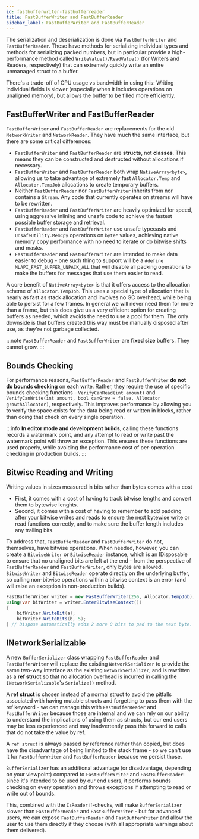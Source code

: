 ```yaml
---
id: fastbufferwriter-fastbufferreader
title: FastBufferWriter and FastBufferReader
sidebar_label: FastBufferWriter and FastBufferReader
---
```

The serialization and deserialization is done via `FastBufferWriter` and `FastBufferReader`. These have methods for serializing individual types and methods for serializing packed numbers, but in particular provide a high-performance method called `WriteValue()/ReadValue()` (for Writers and Readers, respectively) that can extremely quickly write an entire unmanaged struct to a buffer. 

There's a trade-off of CPU usage vs bandwidth in using this: Writing individual fields is slower (especially when it includes operations on unaligned memory), but allows the buffer to be filled more efficiently.

## FastBufferWriter and FastBufferReader

`FastBufferWriter` and `FastBufferReader` are replacements for the old `NetworkWriter` and `NetworkReader`. They have much the same interface, but there are some critical differences:

- `FastBufferWriter` and `FastBufferReader` are **structs**, not **classes**. This means they can be constructed and destructed without allocations if necessary.
- `FastBufferWriter` and `FastBufferReader` both wrap `NativeArray<byte>`, allowing us to take advantage of extremely fast `Allocator.Temp` and `Allocator.TempJob` allocations to create temporary buffers.
- Neither `FastBufferReader` nor `FastBufferWriter` inherits from nor contains a `Stream`. Any code that currently operates on streams will have to be rewritten.
- `FastBufferReader` and `FastBufferWriter` are heavily optimized for speed, using aggressive inlining and unsafe code to achieve the fastest possible buffer storage and retrieval.
- `FastBufferReader` and `FastBufferWriter` use unsafe typecasts and `UnsafeUtility.MemCpy` operations on `byte*` values, achieving native memory copy performance with no need to iterate or do bitwise shifts and masks.
- `FastBufferReader` and `FastBufferWriter` are intended to make data easier to debug - one such thing to support will be a `#define MLAPI_FAST_BUFFER_UNPACK_ALL` that will disable all packing operations to make the buffers for messages that use them easier to read.

A core benefit of `NativeArray<byte>` is that it offers access to the allocation scheme of `Allocator.TempJob`. This uses a special type of allocation that is nearly as fast as stack allocation and involves no GC overhead, while being able to persist for a few frames. In general we will never need them for more than a frame, but this does give us a very efficient option for creating buffers as needed, which avoids the need to use a pool for them. The only downside is that buffers created this way must be manually disposed after use, as they're not garbage collected.

:::note
`FastBufferReader` and `FastBufferWriter` are **fixed size** buffers. They cannot grow.
:::

## Bounds Checking

For performance reasons, `FastBufferReader` and `FastBufferWriter` **do not do bounds checking** on each write. Rather, they require the use of specific bounds checking functions - `VerifyCanRead(int amount)` and `VerifyCanWrite(int amount, bool canGrow = false, Allocator growthAllocator)`, respectively. This improves performance by allowing you to verify the space exists for the data being read or written in blocks, rather than doing that check on every single operation.


:::info
**In editor mode and development builds**, calling these functions records a watermark point, and any attempt to read or write past the watermark point will throw an exception. This ensures these functions are used properly, while avoiding the performance cost of per-operation checking in production builds.
:::

## Bitwise Reading and Writing

Writing values in sizes measured in bits rather than bytes comes with a cost 
- First, it comes with a cost of having to track bitwise lengths and convert them to bytewise lenghts.
- Second, it comes with a cost of having to remember to add padding after your bitwise writes and reads to ensure the next bytewise write or read functions correctly, and to make sure the buffer length includes any trailing bits.

To address that, `FastBufferReader` and `FastBufferWriter` do not, themselves, have bitwise operations. When needed, however, you can create a `BitwiseWriter` or `BitwiseReader` instance, which is an IDisposable to ensure that no unaligned bits are left at the end - from the perspective of `FastBufferReader` and `FastBufferWriter`, only bytes are allowed. `BitwiseWriter` and `BitwiseReader` operate directly on the underlying buffer, so calling non-bitwise operations within a bitwise context is an error (and will raise an exception in non-production builds).

```csharp
FastBufferWriter writer = new FastBufferWriter(256, Allocator.TempJob);
using(var bitWriter = writer.EnterBitwiseContext())
{
	bitWriter.WriteBit(a);
	bitWriter.WriteBits(b, 5);
} // Dispose automatically adds 2 more 0 bits to pad to the next byte.
```

## INetworkSerializable

A new `BufferSerializer` class wrapping `FastBufferReader` and `FastBufferWriter` will replace the existing `NetworkSerializer` to provide the same two-way interface as the existing `NetworkSerializer`, and is rewritten as a **ref struct** so that no allocation overhead is incurred in calling the `INetworkSerializable`'s `Serialize()` method. 

A **ref struct** is chosen instead of a normal struct to avoid the pitfalls associated with having mutable structs and forgetting to pass them with the ref keyword - we can manage this with `FastBufferReader` and `FastBufferWriter` because those are internal and we can rely on our ability to understand the implications of using them as structs, but our end users may be less experienced and may inadvertently pass this forward to calls that do not take the value by ref. 

A `ref struct` is always passed by reference rather than copied, but does have the disadvantage of being limited to the stack frame - so we can't use it for `FastBufferWriter` and `FastBufferReader` because we persist those.

`BufferSerializer` has an additional advantage (or disadvantage, depending on your viewpoint) compared to `FastBufferWriter` and `FastBufferReader`: since it's intended to be used by our end users, it performs bounds checking on every operation and throws exceptions if attempting to read or write out of bounds. 

This, combined with the `IsReader` if-checks, will make `BufferSerializer` slower than `FastBufferReader` and `FastBufferWriter` - but for advanced users, we can expose `FastBufferReader` and `FastBufferWriter` and allow the user to use them directly if they choose (with all appropriate warnings about them delivered).

